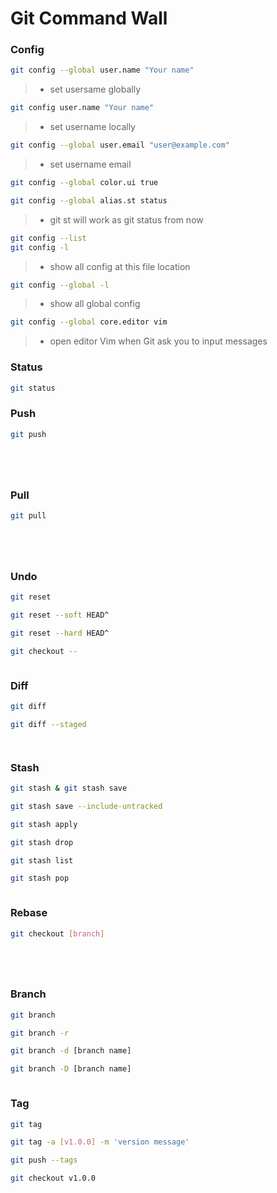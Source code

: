 # Git Command Wall

### Config

```sh
git config --global user.name "Your name"
```
> - set usersame globally
```sh
git config user.name "Your name"
```
> - set username locally
```sh
git config --global user.email "user@example.com"
```
> - set username email
```sh
git config --global color.ui true
```
```sh
git config --global alias.st status
```
> - git st will work as git status from now
```sh
git config --list
git config -l
```
> - show all config at this file location
```sh
git config --global -l
```
> - show all global config
```sh
git config --global core.editor vim
```
> - open editor Vim when Git ask you to input messages


### Status

```sh
git status
```

### Push
```sh
git push
```
```sh

```
```sh

```
```sh

```
```sh

```


### Pull
```sh
git pull 
```
```sh

```
```sh

```
```sh

```
```sh

```

### Undo
```sh
git reset
```
```sh
git reset --soft HEAD^
```
```sh
git reset --hard HEAD^
```
```sh
git checkout -- 
```
```sh

```

### Diff
```sh
git diff
```
```sh
git diff --staged
```
```sh

```
```sh

```


### Stash
```sh
git stash & git stash save
```
```sh
git stash save --include-untracked
```
```sh
git stash apply
```
```sh
git stash drop
```
```sh
git stash list
```
```sh
git stash pop
```
```sh

```

### Rebase
```sh
git checkout [branch]
```
```sh

```
```sh

```
```sh

```
```sh

```


### Branch
```sh
git branch
```
```sh
git branch -r
```
```sh
git branch -d [branch name]
```
```sh
git branch -D [branch name]
```
```sh

```

### Tag
```sh
git tag
```
```sh
git tag -a [v1.0.0] -m 'version message'
```
```sh
git push --tags
```
```sh
git checkout v1.0.0
```
```sh

```



